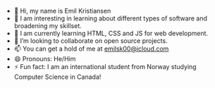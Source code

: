 - 👋 Hi, my name is Emil Kristiansen
- 👀 I am interesting in learning about different types of software and broadening my skillset.
- 🌱 I am currently learning HTML, CSS and JS for web development.
- 💞️ I’m looking to collaborate on open source projects.
- 📫 You can get a hold of me at emilsk00@icloud.com
- 😄 Pronouns: He/Him
- ⚡ Fun fact: I am an international student from Norway studying Computer Science in Canada!

<!---
EmilSandKr/EmilSandKr is a ✨ special ✨ repository because its `README.md` (this file) appears on your GitHub profile.
You can click the Preview link to take a look at your changes.
--->
